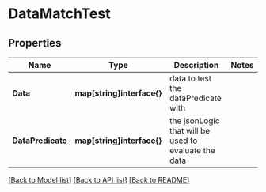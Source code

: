 # DataMatchTest

## Properties

Name | Type | Description | Notes
------------ | ------------- | ------------- | -------------
**Data** | **map[string]interface{}** | data to test the dataPredicate with | 
**DataPredicate** | **map[string]interface{}** | the jsonLogic that will be used to evaluate the data | 

[[Back to Model list]](../README.md#documentation-for-models) [[Back to API list]](../README.md#documentation-for-api-endpoints) [[Back to README]](../README.md)


